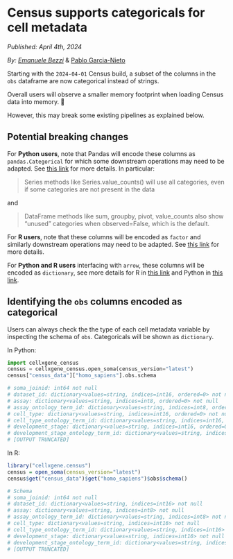 # Census supports categoricals for cell metadata

*Published:* *April 4th, 2024*

*By:* *[Emanuele Bezzi](ebezzi@chanzuckerberg.com)* & [Pablo Garcia-Nieto](pgarcia-nieto@chanzuckerberg.com)

Starting with the `2024-04-01` Census build, a subset of the columns in the `obs` dataframe are now categorical instead of strings. 

Overall users will observe a smaller memory footprint when loading Census data into memory. 🚀

However, this may break some existing pipelines as explained below.

## Potential breaking changes

For **Python users**, note that Pandas will encode these columns as `pandas.Categorical`  for which some downstream operations may need to be adapted. See [this link](https://pandas.pydata.org/docs/user_guide/categorical.html#operations) for more details. In particular:

> Series methods like Series.value_counts() will use all categories, even if some categories are not present in the data

and 

> DataFrame methods like sum, groupby, pivot, value_counts also show “unused” categories when observed=False, which is the default.

For **R users**, note that these columns will be encoded as `factor` and similarly downstream operations may need to be adapted. See [this link](https://r4ds.had.co.nz/factors.html) for more details.

For **Python and R users** interfacing with `arrow`, these columns will be encoded as `dictionary`, see more details for R in [this link](https://arrow.apache.org/docs/r/reference/dictionary.html) and Python in [this link](https://arrow.apache.org/docs/python/generated/pyarrow.dictionary.html).


## Identifying the `obs` columns encoded as categorical

Users can always check the the type of each cell metadata variable by inspecting the schema of `obs`. Categoricals will be shown as `dictionary`.

In Python:

```python
import cellxgene_census
census = cellxgene_census.open_soma(census_version="latest")
census["census_data"]["homo_sapiens"].obs.schema

# soma_joinid: int64 not null
# dataset_id: dictionary<values=string, indices=int16, ordered=0> not null
# assay: dictionary<values=string, indices=int8, ordered=0> not null
# assay_ontology_term_id: dictionary<values=string, indices=int8, ordered=0> not null
# cell_type: dictionary<values=string, indices=int16, ordered=0> not null
# cell_type_ontology_term_id: dictionary<values=string, indices=int16, ordered=0> not null
# development_stage: dictionary<values=string, indices=int16, ordered=0> not null
# development_stage_ontology_term_id: dictionary<values=string, indices=int16, 
# [OUTPUT TRUNCATED]
``` 

In R:

```r
library("cellxgene.census")
census = open_soma(census_version="latest")
census$get("census_data")$get("homo_sapiens")$obs$schema()

# Schema
# soma_joinid: int64 not null
# dataset_id: dictionary<values=string, indices=int16> not null
# assay: dictionary<values=string, indices=int8> not null
# assay_ontology_term_id: dictionary<values=string, indices=int8> not null
# cell_type: dictionary<values=string, indices=int16> not null
# cell_type_ontology_term_id: dictionary<values=string, indices=int16> not null
# development_stage: dictionary<values=string, indices=int16> not null
# development_stage_ontology_term_id: dictionary<values=string, indices=int16> not null
# [OUTPUT TRUNCATED]
```


